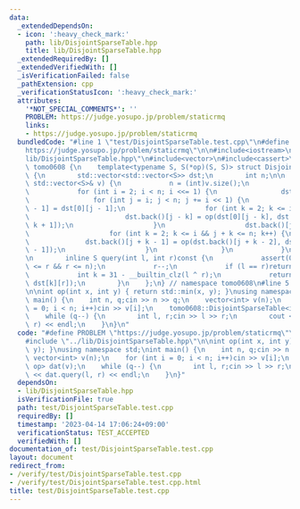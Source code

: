 ```yaml
---
data:
  _extendedDependsOn:
  - icon: ':heavy_check_mark:'
    path: lib/DisjointSparseTable.hpp
    title: lib/DisjointSparseTable.hpp
  _extendedRequiredBy: []
  _extendedVerifiedWith: []
  _isVerificationFailed: false
  _pathExtension: cpp
  _verificationStatusIcon: ':heavy_check_mark:'
  attributes:
    '*NOT_SPECIAL_COMMENTS*': ''
    PROBLEM: https://judge.yosupo.jp/problem/staticrmq
    links:
    - https://judge.yosupo.jp/problem/staticrmq
  bundledCode: "#line 1 \"test/DisjointSparseTable.test.cpp\"\n#define PROBLEM \"\
    https://judge.yosupo.jp/problem/staticrmq\"\n\n#include<iostream>\n#line 1 \"\
    lib/DisjointSparseTable.hpp\"\n#include<vector>\n#include<cassert>\n\nnamespace\
    \ tomo0608 {\n    template<typename S, S(*op)(S, S)> struct DisjointSparseTable\
    \ {\n        std::vector<std::vector<S>> dst;\n        int n;\n\n        DisjointSparseTable(const\
    \ std::vector<S>& v) {\n            n = (int)v.size();\n            dst.emplace_back(v);\n\
    \            for (int i = 2; i < n; i <<= 1) {\n                dst.emplace_back(std::vector<S>(n));\n\
    \                for (int j = i; j < n; j += i << 1) {\n                    dst.back()[j\
    \ - 1] = dst[0][j - 1];\n                    for (int k = 2; k <= i; k++) {\n\
    \                        dst.back()[j - k] = op(dst[0][j - k], dst.back()[j -\
    \ k + 1]);\n                    }\n                    dst.back()[j] = dst[0][j];\n\
    \                    for (int k = 2; k <= i && j + k <= n; k++) {\n          \
    \              dst.back()[j + k - 1] = op(dst.back()[j + k - 2], dst[0][j + k\
    \ - 1]);\n                    }\n                }\n            }\n        }\n\
    \n        inline S query(int l, int r)const {\n            assert(0 <= l && l\
    \ <= r && r <= n);\n            r--;\n            if (l == r)return dst[0][l];\n\
    \            int k = 31 - __builtin_clz(l ^ r);\n            return op(dst[k][l],\
    \ dst[k][r]);\n        }\n    };\n} // namespace tomo0608\n#line 5 \"test/DisjointSparseTable.test.cpp\"\
    \n\nint op(int x, int y) { return std::min(x, y); }\nusing namespace std;\nint\
    \ main() {\n    int n, q;cin >> n >> q;\n    vector<int> v(n);\n    for (int i\
    \ = 0; i < n; i++)cin >> v[i];\n    tomo0608::DisjointSparseTable<int, op> dat(v);\n\
    \    while (q--) {\n        int l, r;cin >> l >> r;\n        cout << dat.query(l,\
    \ r) << endl;\n    }\n}\n"
  code: "#define PROBLEM \"https://judge.yosupo.jp/problem/staticrmq\"\n\n#include<iostream>\n\
    #include \"../lib/DisjointSparseTable.hpp\"\n\nint op(int x, int y) { return std::min(x,\
    \ y); }\nusing namespace std;\nint main() {\n    int n, q;cin >> n >> q;\n   \
    \ vector<int> v(n);\n    for (int i = 0; i < n; i++)cin >> v[i];\n    tomo0608::DisjointSparseTable<int,\
    \ op> dat(v);\n    while (q--) {\n        int l, r;cin >> l >> r;\n        cout\
    \ << dat.query(l, r) << endl;\n    }\n}"
  dependsOn:
  - lib/DisjointSparseTable.hpp
  isVerificationFile: true
  path: test/DisjointSparseTable.test.cpp
  requiredBy: []
  timestamp: '2023-04-14 17:06:24+09:00'
  verificationStatus: TEST_ACCEPTED
  verifiedWith: []
documentation_of: test/DisjointSparseTable.test.cpp
layout: document
redirect_from:
- /verify/test/DisjointSparseTable.test.cpp
- /verify/test/DisjointSparseTable.test.cpp.html
title: test/DisjointSparseTable.test.cpp
---
```

